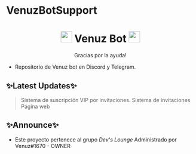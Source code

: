 # VenuzBotSupport
<h1 align="center"><img src="https://cdn.discordapp.com/attachments/737775780226007112/862019248406396938/Icon_Venuz_1.0.png" width="30px"> Venuz Bot <img src="https://cdn.discordapp.com/attachments/737775780226007112/862019248406396938/Icon_Venuz_1.0.png" width="30px"></h1>
<p align="center">Gracias por la ayuda!</p>

- Repositorio de Venuz bot en Discord y Telegram.

## ✨Latest Updates✨

> Sistema de suscripción VIP por invitaciones.
> Sistema de invitaciones
> Página web

## ✨Announce✨

- Este proyecto pertenece al grupo *Dev's Lounge* Administrado por Venuz#1670 - OWNER
